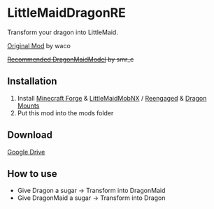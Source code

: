 # LittleMaidDragonRE
Transform your dragon into LittleMaid.

[Original Mod](https://forum.minecraftuser.jp/viewtopic.php?t=10418) by waco

~~[Recommended DragonMaidModel](https://forum.minecraftuser.jp/viewtopic.php?f=13&t=23347&start=220#p213994) by smr_c~~

## Installation
1. Install [Minecraft Forge](https://files.minecraftforge.net/) & [LittleMaidMobNX](https://github.com/Verclene/LittleMaidMobNX) / [Reengaged](https://github.com/Verclene/LittleMaidReengaged) & [Dragon Mounts](https://www.curseforge.com/minecraft/mc-mods/dm2)
2. Put this mod into the mods folder

## Download
[Google Drive](https://drive.google.com/open?id=1LE3ukIUNxh_DruNu-2KCE7FRyPQtZ3dg)

## How to use
* Give Dragon a sugar -> Transform into DragonMaid
* Give DragonMaid a sugar -> Transform into Dragon
